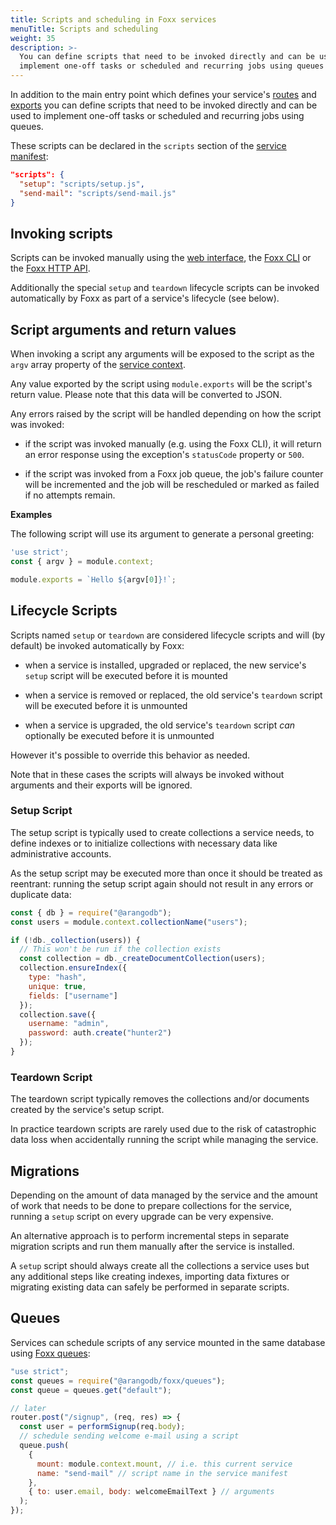 ```yaml
---
title: Scripts and scheduling in Foxx services
menuTitle: Scripts and scheduling
weight: 35
description: >-
  You can define scripts that need to be invoked directly and can be used to
  implement one-off tasks or scheduled and recurring jobs using queues
---
```

In addition to the main entry point which defines your service's
[routes](working-with-routers.md) and
[exports](linking-services-together.md) you can define scripts
that need to be invoked directly and can be used to implement one-off tasks
or scheduled and recurring jobs using queues.

These scripts can be declared in the `scripts` section of
the [service manifest](../reference/service-manifest.md):

```json
"scripts": {
  "setup": "scripts/setup.js",
  "send-mail": "scripts/send-mail.js"
}
```

## Invoking scripts

Scripts can be invoked manually using
the [web interface](../../../components/web-interface/services.md),
the [Foxx CLI](../../../components/tools/foxx-cli/_index.md) or
the [Foxx HTTP API](../../http-api/foxx.md#miscellaneous).

Additionally the special `setup` and `teardown` lifecycle scripts can
be invoked automatically by Foxx as part of a service's lifecycle (see below).

## Script arguments and return values

When invoking a script any arguments will be exposed to the script as the
`argv` array property of the [service context](../reference/service-context.md).

Any value exported by the script using `module.exports` will be the script's
return value. Please note that this data will be converted to JSON.

Any errors raised by the script will be handled depending on how
the script was invoked:

- if the script was invoked manually (e.g. using the Foxx CLI), it will return
  an error response using the exception's `statusCode` property or `500`.

- if the script was invoked from a Foxx job queue, the job's failure counter
  will be incremented and the job will be rescheduled or
  marked as failed if no attempts remain.

**Examples**

The following script will use its argument to generate a personal greeting:

```js
'use strict';
const { argv } = module.context;

module.exports = `Hello ${argv[0]}!`;
```

## Lifecycle Scripts

Scripts named `setup` or `teardown` are considered lifecycle scripts and
will (by default) be invoked automatically by Foxx:

- when a service is installed, upgraded or replaced, the new service's
  `setup` script will be executed before it is mounted

- when a service is removed or replaced, the old service's `teardown`
  script will be executed before it is unmounted

- when a service is upgraded, the old service's `teardown` script *can*
  optionally be executed before it is unmounted

However it's possible to override this behavior as needed.

Note that in these cases the scripts will always be invoked without arguments
and their exports will be ignored.

### Setup Script

The setup script is typically used to create collections a service needs,
to define indexes or to initialize collections with necessary data
like administrative accounts.

As the setup script may be executed more than once it should be treated
as reentrant: running the setup script again should not result in any errors
or duplicate data:

```js
const { db } = require("@arangodb");
const users = module.context.collectionName("users");

if (!db._collection(users)) {
  // This won't be run if the collection exists
  const collection = db._createDocumentCollection(users);
  collection.ensureIndex({
    type: "hash",
    unique: true,
    fields: ["username"]
  });
  collection.save({
    username: "admin",
    password: auth.create("hunter2")
  });
}
```

### Teardown Script

The teardown script typically removes the collections and/or
documents created by the service's setup script.

In practice teardown scripts are rarely used due to the risk of
catastrophic data loss when accidentally running the script
while managing the service.

## Migrations

Depending on the amount of data managed by the service and the amount of work
that needs to be done to prepare collections for the service,
running a `setup` script on every upgrade can be very expensive.

An alternative approach is to perform incremental steps in separate
migration scripts and run them manually after the service is installed.

A `setup` script should always create all the collections a service uses
but any additional steps like creating indexes, importing data fixtures or
migrating existing data can safely be performed in separate scripts.

## Queues

Services can schedule scripts of any service mounted in the same database
using [Foxx queues](../reference/related-modules/queues.md):

```js
"use strict";
const queues = require("@arangodb/foxx/queues");
const queue = queues.get("default");

// later
router.post("/signup", (req, res) => {
  const user = performSignup(req.body);
  // schedule sending welcome e-mail using a script
  queue.push(
    {
      mount: module.context.mount, // i.e. this current service
      name: "send-mail" // script name in the service manifest
    },
    { to: user.email, body: welcomeEmailText } // arguments
  );
});
```

